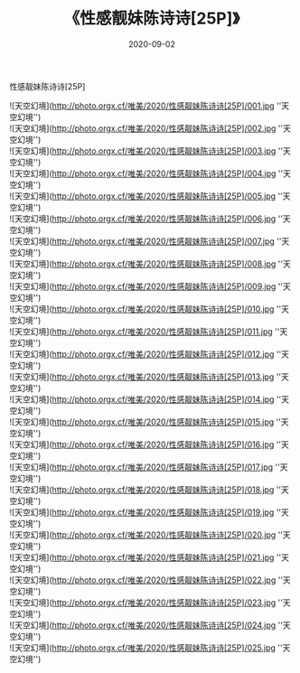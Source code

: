 ﻿---
layout: post
title:  《性感靓妹陈诗诗[25P]》
date:   2020-09-02
img: http://photo.orgx.cf/唯美/2020/性感靓妹陈诗诗[25P]/000.jpg
tags: [美女, 清纯, 唯美]
---

性感靓妹陈诗诗[25P]



![天空幻境](http://photo.orgx.cf/唯美/2020/性感靓妹陈诗诗[25P]/001.jpg ''天空幻境'') <br>
![天空幻境](http://photo.orgx.cf/唯美/2020/性感靓妹陈诗诗[25P]/002.jpg ''天空幻境'') <br>
![天空幻境](http://photo.orgx.cf/唯美/2020/性感靓妹陈诗诗[25P]/003.jpg ''天空幻境'') <br>
![天空幻境](http://photo.orgx.cf/唯美/2020/性感靓妹陈诗诗[25P]/004.jpg ''天空幻境'') <br>
![天空幻境](http://photo.orgx.cf/唯美/2020/性感靓妹陈诗诗[25P]/005.jpg ''天空幻境'') <br>
![天空幻境](http://photo.orgx.cf/唯美/2020/性感靓妹陈诗诗[25P]/006.jpg ''天空幻境'') <br>
![天空幻境](http://photo.orgx.cf/唯美/2020/性感靓妹陈诗诗[25P]/007.jpg ''天空幻境'') <br>
![天空幻境](http://photo.orgx.cf/唯美/2020/性感靓妹陈诗诗[25P]/008.jpg ''天空幻境'') <br>
![天空幻境](http://photo.orgx.cf/唯美/2020/性感靓妹陈诗诗[25P]/009.jpg ''天空幻境'') <br>
![天空幻境](http://photo.orgx.cf/唯美/2020/性感靓妹陈诗诗[25P]/010.jpg ''天空幻境'') <br>
![天空幻境](http://photo.orgx.cf/唯美/2020/性感靓妹陈诗诗[25P]/011.jpg ''天空幻境'') <br>
![天空幻境](http://photo.orgx.cf/唯美/2020/性感靓妹陈诗诗[25P]/012.jpg ''天空幻境'') <br>
![天空幻境](http://photo.orgx.cf/唯美/2020/性感靓妹陈诗诗[25P]/013.jpg ''天空幻境'') <br>
![天空幻境](http://photo.orgx.cf/唯美/2020/性感靓妹陈诗诗[25P]/014.jpg ''天空幻境'') <br>
![天空幻境](http://photo.orgx.cf/唯美/2020/性感靓妹陈诗诗[25P]/015.jpg ''天空幻境'') <br>
![天空幻境](http://photo.orgx.cf/唯美/2020/性感靓妹陈诗诗[25P]/016.jpg ''天空幻境'') <br>
![天空幻境](http://photo.orgx.cf/唯美/2020/性感靓妹陈诗诗[25P]/017.jpg ''天空幻境'') <br>
![天空幻境](http://photo.orgx.cf/唯美/2020/性感靓妹陈诗诗[25P]/018.jpg ''天空幻境'') <br>
![天空幻境](http://photo.orgx.cf/唯美/2020/性感靓妹陈诗诗[25P]/019.jpg ''天空幻境'') <br>
![天空幻境](http://photo.orgx.cf/唯美/2020/性感靓妹陈诗诗[25P]/020.jpg ''天空幻境'') <br>
![天空幻境](http://photo.orgx.cf/唯美/2020/性感靓妹陈诗诗[25P]/021.jpg ''天空幻境'') <br>
![天空幻境](http://photo.orgx.cf/唯美/2020/性感靓妹陈诗诗[25P]/022.jpg ''天空幻境'') <br>
![天空幻境](http://photo.orgx.cf/唯美/2020/性感靓妹陈诗诗[25P]/023.jpg ''天空幻境'') <br>
![天空幻境](http://photo.orgx.cf/唯美/2020/性感靓妹陈诗诗[25P]/024.jpg ''天空幻境'') <br>
![天空幻境](http://photo.orgx.cf/唯美/2020/性感靓妹陈诗诗[25P]/025.jpg ''天空幻境'') <br>
